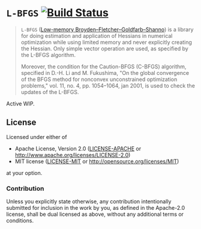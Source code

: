 # `L-BFGS` [![Build Status](https://travis-ci.org/korken89/lbfgs-rs.svg?branch=master)](https://travis-ci.org/korken89/lbfgs-rs)

> `L-BFGS` ([Low-memory Broyden–Fletcher–Goldfarb–Shanno](https://en.wikipedia.org/wiki/Limited-memory_BFGS)) is a library for doing
> estimation and application of Hessians in numerical optimization while using
> limited memory and never explicitly creating the Hessian. Only simple vector
> operation are used, as specified by the L-BFGS algorithm.
>
> Moreover, the condition for the Caution-BFGS (C-BFGS) algorithm, specified in
> D.-H. Li and M. Fukushima, "On the global convergence of the BFGS method for
> nonconvex unconstrained optimization problems," vol. 11, no. 4, pp. 1054–1064, jan 2001,
> is used to check the updates of the L-BFGS.

Active WIP.

## License

Licensed under either of

- Apache License, Version 2.0 ([LICENSE-APACHE](LICENSE-APACHE) or
  http://www.apache.org/licenses/LICENSE-2.0)
- MIT license ([LICENSE-MIT](LICENSE-MIT) or http://opensource.org/licenses/MIT)

at your option.

### Contribution

Unless you explicitly state otherwise, any contribution intentionally submitted for inclusion in the
work by you, as defined in the Apache-2.0 license, shall be dual licensed as above, without any
additional terms or conditions.
